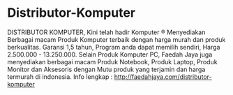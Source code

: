 Distributor-Komputer
====================

DISTRIBUTOR KOMPUTER, Kini telah hadir Komputer ® Menyediakan Berbagai macam Produk Komputer terbaik dengan harga murah dan produk berkualitas. Garansi 1,5 tahun, Program anda dapat memilih sendiri, Harga 2.500.000 - 13.250.000. Selain Produk Komputer PC, Faedah Jaya juga menyediakan berbagai macam Produk Notebook, Produk Laptop, Produk Monitor dan Aksesoris dengan Mutu produk yang terjamin dan harga  termurah di indonesia. Info lengkap : http://faedahjaya.com/distributor-komputer
